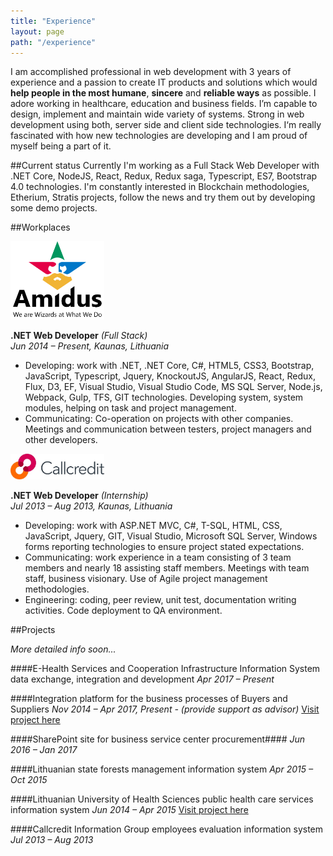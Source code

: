 ```yaml
---
title: "Experience"
layout: page
path: "/experience"
---
```


I am accomplished professional in web development with 3 years of experience and a passion to create IT products and solutions which would **help people in the most humane**, **sincere** and **reliable ways** as possible. I adore working in healthcare, education and business fields. I’m capable to design, implement and maintain wide variety of systems. Strong in web development using both, server side and client side technologies.  I‘m really fascinated with how new technologies are developing and I am proud of myself being a part of it.

##Current status
Currently I'm working as a Full Stack Web Developer with .NET Core, NodeJS, React, Redux, Redux saga, Typescript, ES7, Bootstrap 4.0 technologies. 
I'm constantly interested in Blockchain methodologies, Etherium, Stratis projects, follow the news and try them out by developing some demo projects. 

##Workplaces

<figure class="float-right" style="width: 150px; margin: 0px">
	<img src="amidus-logo.svg" alt="Amidus logo">
</figure>

<!-- ####"Amidus" - [about](http://amidus.lt) -->
**.NET Web Developer** *(Full Stack)*<br/>
*Jun 2014 – Present, Kaunas, Lithuania*

- Developing: work with .NET, .NET Core, C#, HTML5, CSS3, Bootstrap, JavaScript, Typescript, Jquery, KnockoutJS, AngularJS, React, Redux, Flux, D3, EF, Visual Studio, Visual Studio Code, MS SQL Server, Node.js, Webpack, Gulp, TFS, GIT technologies. Developing system, system modules, helping on task and project management.
- Communicating: Co-operation on projects with other companies. Meetings and communication between testers, project managers and other developers.

<!-- ####"Callcredit Information Group" - [about](https://www.callcredit.co.uk/) -->

<figure class="float-right" style="width: 150px; margin: 0px">
	<img src="callcredit-logo.jpg" alt="Amidus logo">
</figure>

**.NET Web Developer** *(Internship)*<br/>
*Jul 2013 – Aug 2013, Kaunas, Lithuania*

- Developing: work with ASP.NET MVC, C#, T-SQL, HTML, CSS, JavaScript, Jquery, GIT, Visual Studio, Microsoft SQL Server, Windows forms reporting technologies to ensure project stated expectations. 
- Communicating: work experience in a team consisting of 3 team members and nearly 18 assisting staff members. Meetings with team staff, business visionary. Use of Agile project management methodologies.
- Engineering: coding, peer review, unit test, documentation writing activities. Code deployment to QA environment.

##Projects

*More detailed info soon...*

####E-Health Services and Cooperation Infrastructure Information System data exchange, integration and development
*Apr 2017 – Present*

####Integration platform for the business processes of Buyers and Suppliers
*Nov 2014 – Apr 2017, Present - (provide support as advisor)*
[Visit project here](http://viacorex.com/en/)

####SharePoint site for business service center procurement####
*Jun 2016 – Jan 2017*

####Lithuanian state forests management information system
*Apr 2015 – Oct 2015*

####Lithuanian University of Health Sciences public health care services information system
*Jun 2014 – Apr 2015*
[Visit project here](https://portalas.kaunoklinikos.lt/User/LogOn?ReturnUrl=%2F&lipi=urn%3Ali%3Apage%3Ad_flagship3_profile_view_base%3Bh%2BksBzwSRQGXyhrNlRkm1w%3D%3D)

####Callcredit Information Group employees evaluation information system
*Jul 2013 – Aug 2013*